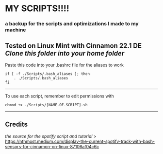# MY SCRIPTS!!!!
### a backup for the scripts and optimizations I made to my machine
**Tested on Linux Mint with Cinnamon 22.1 DE**
***Clone this folder into your home folder***
---
Paste this code into your .bashrc file for the aliases to work
```
if [ -f ./Scripts/.bash_aliases ]; then
    . ./Scripts/.bash_aliases
fi
```
---
To use each script, remember to edit permissions with
```
chmod +x ./Scripts/[NAME-OF-SCRIPT].sh
```
---
## Credits

*the source for the spotify script and tutorial*
    > https://nthmost.medium.com/display-the-current-spotify-track-with-bash-sensors-for-cinnamon-on-linux-87106af04c6c
